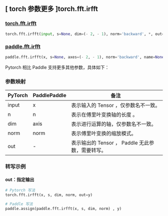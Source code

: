 ## [ torch 参数更多 ]torch.fft.irfft

### [torch.fft.irfft](https://pytorch.org/docs/stable/generated/torch.fft.irfft.html#torch-fft-irfft)

```python
torch.fft.irfft(input, s=None, dim=(- 2, - 1), norm='backward', *, out=None)
```

### [paddle.fft.irfft](https://www.paddlepaddle.org.cn/documentation/docs/zh/develop/api/paddle/fft/irfft_cn.html#irfft)

```python
paddle.fft.irfft(x, s=None, axes=(- 2, - 1), norm='backward', name=None)
```

Pytorch 相比 Paddle 支持更多其他参数，具体如下：

### 参数映射

| PyTorch                             | PaddlePaddle | 备注                                                                    |
| ----------------------------------- | ------------ | ----------------------------------------------------------------------- |
| input     | x           | 表示输入的 Tensor ，仅参数名不一致。                         |
| n     | n           | 表示在傅里叶变换轴的长度 。                         |
| dim       | axis        | 表示进行运算的轴，仅参数名不一致。                           |
| norm     | norm           | 表示傅里叶变换的缩放模式。                         |
| out           | -      | 表示输出的 Tensor ， Paddle 无此参数，需要转写。         |

###  转写示例
#### out：指定输出
```python
# Pytorch 写法
torch.fft.irfft(x, s, dim, norm, out=y)

# Paddle 写法
paddle.assign(paddle.fft.irfft(x, s, dim, norm) , y)
```
